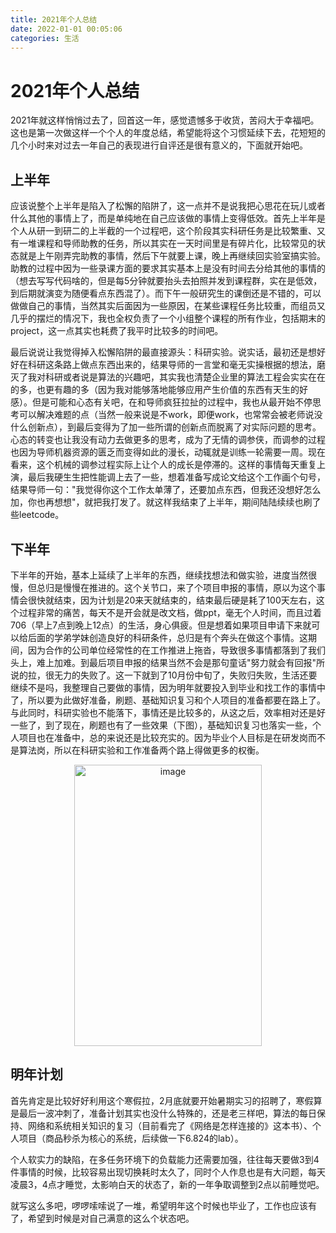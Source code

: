 ```yaml
---
title: 2021年个人总结
date: 2022-01-01 00:05:06
categories: 生活
---
```


# 2021年个人总结
2021年就这样悄悄过去了，回首这一年，感觉遗憾多于收货，苦闷大于幸福吧。这也是第一次做这样一个个人的年度总结，希望能将这个习惯延续下去，花短短的几个小时来对过去一年自己的表现进行自评还是很有意义的，下面就开始吧。

## 上半年
应该说整个上半年是陷入了松懈的陷阱了，这一点并不是说我把心思花在玩儿或者什么其他的事情上了，而是单纯地在自己应该做的事情上变得低效。首先上半年是个人从研一到研二的上半截的一个过程吧，这个阶段其实科研任务是比较繁重、又有一堆课程和导师助教的任务，所以其实在一天时间里是有碎片化，比较常见的状态就是上午刚弄完助教的事情，然后下午就要上课，晚上再继续回实验室搞实验。助教的过程中因为一些录课方面的要求其实基本上是没有时间去分给其他的事情的（想去写写代码啥的，但是每5分钟就要抬头去拍照并发到课程群，实在是低效，到后期就演变为随便看点东西混了）。而下午一般研究生的课倒还是不错的，可以做做自己的事情，当然其实后面因为一些原因，在某些课程任务比较重，而组员又几乎的摆烂的情况下，我也全权负责了一个小组整个课程的所有作业，包括期末的project，这一点其实也耗费了我平时比较多的时间吧。

最后说说让我觉得掉入松懈陷阱的最直接源头：科研实验。说实话，最初还是想好好在科研这条路上做点东西出来的，结果导师的一言堂和毫无实操根据的想法，磨灭了我对科研或者说是算法的兴趣吧，其实我也清楚企业里的算法工程会实实在在的多，也更有趣的多（因为我对能够落地能够应用产生价值的东西有天生的好感）。但是可能和心态有关吧，在和导师疯狂拉扯的过程中，我也从最开始不停思考可以解决难题的点（当然一般来说是不work，即便work，也常常会被老师说没什么创新点），到最后变得为了加一些所谓的创新点而脱离了对实际问题的思考。心态的转变也让我没有动力去做更多的思考，成为了无情的调参侠，而调参的过程也因为导师机器资源的匮乏而变得如此的漫长，动辄就是训练一轮需要一周。现在看来，这个机械的调参过程实际上让个人的成长是停滞的。这样的事情每天重复上演，最后我硬生生把性能调上去了一些，想着准备写成论文给这个工作画个句号，结果导师一句："我觉得你这个工作太单薄了，还要加点东西，但我还没想好怎么加，你也再想想"，就把我打发了。就这样我结束了上半年，期间陆陆续续也刷了些leetcode。

## 下半年
下半年的开始，基本上延续了上半年的东西，继续找想法和做实验，进度当然很慢，但总归是慢慢在推进的。这个关节口，来了个项目申报的事情，原以为这个事情会很快就结束，因为计划是20来天就结束的，结束最后硬是耗了100天左右，这个过程非常的痛苦，每天不是开会就是改文档，做ppt，毫无个人时间，而且过着706（早上7点到晚上12点）的生活，身心俱疲。但是想着如果项目申请下来就可以给后面的学弟学妹创造良好的科研条件，总归是有个奔头在做这个事情。这期间，因为合作的公司单位经常性的在工作推进上拖沓，导致很多事情都落到了我们头上，难上加难。到最后项目申报的结果当然不会是那句童话"努力就会有回报"所说的拉，很无力的失败了。这一下就到了10月份中旬了，失败归失败，生活还要继续不是吗，我整理自己要做的事情，因为明年就要投入到毕业和找工作的事情中了，所以要为此做好准备，刷题、基础知识复习和个人项目的准备都要在路上了。与此同时，科研实验也不能落下，事情还是比较多的，从这之后，效率相对还是好一些了，到了现在，刷题也有了一些效果（下图），基础知识复习也落实一些，个人项目也在准备中，总的来说还是比较充实的。因为毕业个人目标是在研发岗而不是算法岗，所以在科研实验和工作准备两个路上得做更多的权衡。

<div align=center>
<img src="https://cdn.jsdelivr.net/gh/zhiwei-Feng/site-images@master/20220101/leetcode2021.5dngq3l441c0.webp" width="300" height="450" alt="image"/>
</div>

## 明年计划
首先肯定是比较好好利用这个寒假拉，2月底就要开始暑期实习的招聘了，寒假算是最后一波冲刺了，准备计划其实也没什么特殊的，还是老三样吧，算法的每日保持、网络和系统相关知识的复习（目前看完了《网络是怎样连接的》这本书）、个人项目（商品秒杀为核心的系统，后续做一下6.824的lab）。

个人软实力的缺陷，在多任务环境下的负载能力还需要加强，往往每天要做3到4件事情的时候，比较容易出现切换耗时太久了，同时个人作息也是有大问题，每天凌晨3，4点才睡觉，太影响白天的状态了，新的一年争取调整到2点以前睡觉吧。

就写这么多吧，啰啰嗦嗦说了一堆，希望明年这个时候也毕业了，工作也应该有了，希望到时候是对自己满意的这么个状态吧。
